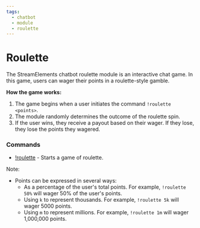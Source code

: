 ```yaml
---
tags:
  - chatbot
  - module
  - roulette
---
```


# Roulette

The StreamElements chatbot roulette module is an interactive chat game. In this game, users can wager their points in a roulette-style gamble.

**How the game works:**

1. The game begins when a user initiates the command `!roulette <points>`.
2. The module randomly determines the outcome of the roulette spin.
3. If the user wins, they receive a payout based on their wager. If they lose, they lose the points they wagered.

### Commands

- [!roulette](/chatbot/commands/default/roulette) - Starts a game of roulette.

Note:

- Points can be expressed in several ways:
  - As a percentage of the user's total points. For example, `!roulette 50%` will wager 50% of the user's points.
  - Using `k` to represent thousands. For example, `!roulette 5k` will wager 5000 points.
  - Using `m` to represent millions. For example, `!roulette 1m` will wager 1,000,000 points.
